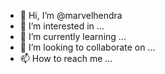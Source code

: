 - 👋 Hi, I’m @marvelhendra
- 👀 I’m interested in ...
- 🌱 I’m currently learning ...
- 💞️ I’m looking to collaborate on ...
- 📫 How to reach me ...

<!---
marvelhendra/marvelhendra is a ✨ special ✨ repository because its `README.md` (this file) appears on your GitHub profile.
You can click the Preview link to take a look at your changes.
--->

